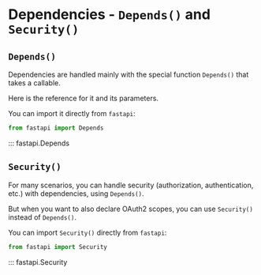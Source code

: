 # Dependencies - `Depends()` and `Security()`

## `Depends()`

Dependencies are handled mainly with the special function `Depends()` that takes a
callable.

Here is the reference for it and its parameters.

You can import it directly from `fastapi`:

```python
from fastapi import Depends
```

::: fastapi.Depends

## `Security()`

For many scenarios, you can handle security (authorization, authentication, etc.) with
dependencies, using `Depends()`.

But when you want to also declare OAuth2 scopes, you can use `Security()` instead of
`Depends()`.

You can import `Security()` directly from `fastapi`:

```python
from fastapi import Security
```

::: fastapi.Security
